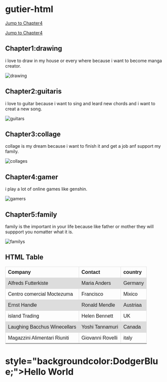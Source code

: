 # gutier-html

 <!DOCTYPE html>
 <html>
 <body>

 <p><a href="#C4">Jump to Chapter4</a></p>
 <p><a href="#C10">Jump to Chapter4</a></p>

 <h2>Chapter1:drawing</h2>
 <p>i love to draw in my house or every where because i want to become manga creator.</p>
 <img src="drawing.jpg"alt="drawing">
 <h2>Chapter2:guitaris</h2>
 <p>i love to guitar because i want to sing and leard new chords and i want to creat a new song.</p>
  <img src="guitars.jpg"alt="guitars">
 <h2>Chapter3:collage</h2>
 <p>collage is my dream because i want to finish it and get a job anf support my family.</p>
 <img src="collages.jpg"alt="collages">
 <h2>Chapter4:gamer</h2>
 <p>i play a lot of online games like genshin.</p>
 <img src="gamers.jpg"alt="gamers">
 <h2>Chapter5:family</h2>
 <p>family is the important in your life because like father or mother they will suppport you nomatter what it is.</p>
 <img src="familys.jpg"alt="familys">
 <!DOCTYPE html>
 <html>
 <head>
 <style>
 table{font-family:arial,sans-serif;border-collapse:collapse;width:100%;}
 td,th{border:1px solid #dddddd;text-align:left;padding:8px;}
 tr:nth-child(even){background-color:#dddddd;}
 </style>
 </head>
 <body>

 <h2>HTML Table</h2>

 <table>
  <tr>
   <th>Company</th>
   <th>Contact</th>
   <th>country</th>
  </th>
  <tr>
   <td>Alfreds Futterkiste</td>
   <td>Maria Anders</td>
   <td>Germany</th>
  </tr>
  <tr>
   <td>Centro comercial Moctezuma</td>
   <td>Francisco</td>
   <td>Mixico</td>
  </tr>
  <tr>
   <td>Ernst Handle</td>
   <td>Ronald Mendle</td>
   <td>Austriaa</td>
  </tr>
  <tr>
   <td>island Trading</td>
   <td>Helen Bennett</td>
   <td>UK</td>
  </tr>
  <tr>
   <td>Laughing Bacchus Winecellars</td>
   <td>Yoshi Tannamuri</td>
   <td>Canada</td>
  </tr>
  <tr>
   <td>Magazzini Alimentari Riuniti</td>
   <td>Giovanni Rovelli</td>
   <td>italy</td>
  </tr>
  <tr>
 </table>

 </body>
 </html>

 <!DOCTYPE html>
 <html>
 <body>

 <h1>style="backgroundcolor:DodgerBlue;">Hello World</h1>
 <p style='background-color:rgb(250, 82, 82);">
 Lorem ipsum dolor sit amet,consectetuer adipiscing elit,sed diam nonummy nibh euismod tincidunt ut laoreet dolore magna aliquam erat volutpat.
 Ut wisi enim ad minim veniam,quis nostrud exerci tation ullamcorper suscipit lobortis nisl ut aliquip ex ea cammodo consequat.
 </p>

 </body>
 </html>

 <!DOCTYPE html>
 <html>
 <body>

 <h3 style="color:Tomato;">Hello World</h3>

 <p style="color:DodgerBlue;">Lorem ipsum dolor sit amet,consectetuer adipiscing elit,sed diam nonummy nibh  euismod tincidunt ut laoreet dolore magna aliquam erat volutpat.</p>
 <p style="color:MediumSeaGreen;">Ut wisi enim ad minim veniam,quis nostrud exerci tation ullamcorper suscipit lobortis nisl ut aliquip ex ea commodo consequat.</p>

 </body>
 </html>

 <!DOCTYPE html>
 <html>
 <body>

 <h1 style="backgruond-color:rgb(255,0,0);">rgb(255,0,0)</h1>
 <h1 style="backgruond-color:rgb(0,0,255);">rgb(0,0,255)</h1>
 <h1 style="backgruond-color:rgb(60,179,113);">rgb(60,179,113)</h1>
 <h1 style="backgruond-color:rgb(238,130,238);">rgb(238,130,238)</h1>
 <h1 style="backgruond-color:rgb(255,165,0);">rgb(255,165,0)</h1>
 <h1 style="backgruond-color:rgb(106,90,205);">rgb(106,90,205)</h1>

 </body>
 </html>
